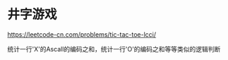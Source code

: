 # 井字游戏

https://leetcode-cn.com/problems/tic-tac-toe-lcci/


统计一行'X'的Ascall的编码之和，统计一行'O'的编码之和等等类似的逻辑判断